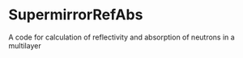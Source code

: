# SupermirrorRefAbs
A code for calculation of reflectivity and absorption of neutrons in a multilayer
